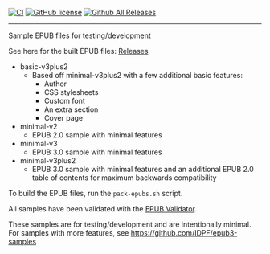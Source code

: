 [![CI](https://github.com/bmaupin/epub-samples/workflows/CI/badge.svg)](https://github.com/bmaupin/epub-samples/actions)
[![GitHub license](https://img.shields.io/badge/license-MIT-blue.svg)](https://raw.githubusercontent.com/bmaupin/epub-samples/master/LICENSE)
[![Github All Releases](https://img.shields.io/github/downloads/bmaupin/epub-samples/total.svg)](https://github.com/bmaupin/epub-samples/releases)

---

Sample EPUB files for testing/development

See here for the built EPUB files: [Releases](../../releases)

- basic-v3plus2
  - Based off minimal-v3plus2 with a few additional basic features:
    - Author
    - CSS stylesheets
    - Custom font
    - An extra section
    - Cover page
- minimal-v2
  - EPUB 2.0 sample with minimal features
- minimal-v3
  - EPUB 3.0 sample with minimal features
- minimal-v3plus2
  - EPUB 3.0 sample with minimal features and an additional EPUB 2.0 table of contents for maximum backwards compatibility

To build the EPUB files, run the `pack-epubs.sh` script.

All samples have been validated with the [EPUB Validator](http://validator.idpf.org/).

These samples are for testing/development and are intentionally minimal. For samples with more features, see https://github.com/IDPF/epub3-samples
